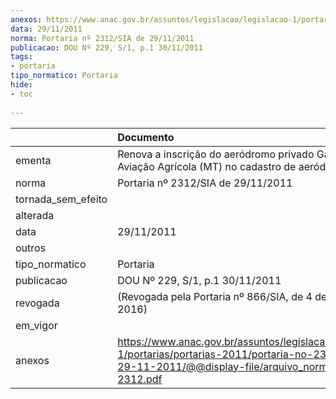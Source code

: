 ```yaml
---
anexos: https://www.anac.gov.br/assuntos/legislacao/legislacao-1/portarias/portarias-2011/portaria-no-2312-sia-de-29-11-2011/@@display-file/arquivo_norma/PA2011-2312.pdf
data: 29/11/2011
norma: Portaria nº 2312/SIA de 29/11/2011
publicacao: DOU Nº 229, S/1, p.1 30/11/2011
tags:
- portaria
tipo_normatico: Portaria
hide: 
- toc 
 
---
```


|                    | Documento                                                                                                                                                         |
|:-------------------|:------------------------------------------------------------------------------------------------------------------------------------------------------------------|
| ementa             | Renova a inscrição do aeródromo privado Gaivota Aviação Agrícola (MT) no cadastro de aeródromos.                                                                  |
| norma              | Portaria nº 2312/SIA de 29/11/2011                                                                                                                                |
| tornada_sem_efeito |                                                                                                                                                                   |
| alterada           |                                                                                                                                                                   |
| data               | 29/11/2011                                                                                                                                                        |
| outros             |                                                                                                                                                                   |
| tipo_normatico     | Portaria                                                                                                                                                          |
| publicacao         | DOU Nº 229, S/1, p.1 30/11/2011                                                                                                                                   |
| revogada           | (Revogada pela Portaria nº 866/SIA, de 4 de abril de 2016)                                                                                                        |
| em_vigor           |                                                                                                                                                                   |
| anexos             | https://www.anac.gov.br/assuntos/legislacao/legislacao-1/portarias/portarias-2011/portaria-no-2312-sia-de-29-11-2011/@@display-file/arquivo_norma/PA2011-2312.pdf |